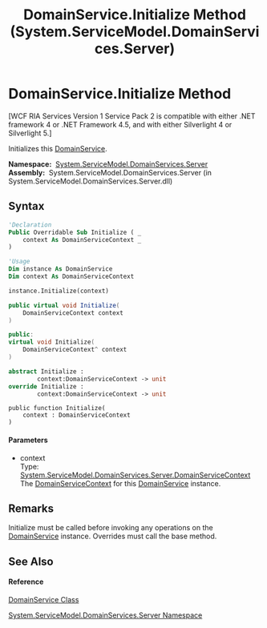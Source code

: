﻿---
title: DomainService.Initialize Method  (System.ServiceModel.DomainServices.Server)
TOCTitle: Initialize Method
ms:assetid: M:System.ServiceModel.DomainServices.Server.DomainService.Initialize(System.ServiceModel.DomainServices.Server.DomainServiceContext)
ms:mtpsurl: https://msdn.microsoft.com/en-us/library/system.servicemodel.domainservices.server.domainservice.initialize(v=VS.91)
ms:contentKeyID: 28755678
ms.date: 01/27/2012
mtps_version: v=VS.91
f1_keywords:
- System.ServiceModel.DomainServices.Server.DomainService.Initialize
dev_langs:
- CSharp
- JScript
- VB
- FSharp
- c++
api_location:
- System.ServiceModel.DomainServices.Server.dll
api_name:
- System.ServiceModel.DomainServices.Server.DomainService.Initialize
api_type:
- Managed
topic_type:
- apiref
- kbSyntax
product_family_name: VS
ROBOTS: INDEX,FOLLOW
---

# DomainService.Initialize Method

\[WCF RIA Services Version 1 Service Pack 2 is compatible with either .NET framework 4 or .NET Framework 4.5, and with either Silverlight 4 or Silverlight 5.\]

Initializes this [DomainService](ff422911\(v=vs.91\).md).

**Namespace:**  [System.ServiceModel.DomainServices.Server](ff423220\(v=vs.91\).md)  
**Assembly:**  System.ServiceModel.DomainServices.Server (in System.ServiceModel.DomainServices.Server.dll)

## Syntax

``` vb
'Declaration
Public Overridable Sub Initialize ( _
    context As DomainServiceContext _
)
```

``` vb
'Usage
Dim instance As DomainService
Dim context As DomainServiceContext

instance.Initialize(context)
```

``` csharp
public virtual void Initialize(
    DomainServiceContext context
)
```

``` c++
public:
virtual void Initialize(
    DomainServiceContext^ context
)
```

``` fsharp
abstract Initialize : 
        context:DomainServiceContext -> unit 
override Initialize : 
        context:DomainServiceContext -> unit 
```

``` jscript
public function Initialize(
    context : DomainServiceContext
)
```

#### Parameters

  - context  
    Type: [System.ServiceModel.DomainServices.Server.DomainServiceContext](ff423400\(v=vs.91\).md)  
    The [DomainServiceContext](ff423400\(v=vs.91\).md) for this [DomainService](ff422911\(v=vs.91\).md) instance.  

## Remarks

Initialize must be called before invoking any operations on the [DomainService](ff422911\(v=vs.91\).md) instance. Overrides must call the base method.

## See Also

#### Reference

[DomainService Class](ff422911\(v=vs.91\).md)

[System.ServiceModel.DomainServices.Server Namespace](ff423220\(v=vs.91\).md)

